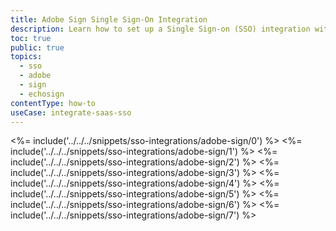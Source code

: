 ```yaml
---
title: Adobe Sign Single Sign-On Integration
description: Learn how to set up a Single Sign-on (SSO) integration with Adobe Sign and Auth0.
toc: true
public: true
topics:
  - sso
  - adobe
  - sign
  - echosign
contentType: how-to
useCase: integrate-saas-sso
---
```

<%= include('../../../snippets/sso-integrations/adobe-sign/0') %> 
<%= include('../../../snippets/sso-integrations/adobe-sign/1') %> 
<%= include('../../../snippets/sso-integrations/adobe-sign/2') %> 
<%= include('../../../snippets/sso-integrations/adobe-sign/3') %> 
<%= include('../../../snippets/sso-integrations/adobe-sign/4') %> 
<%= include('../../../snippets/sso-integrations/adobe-sign/5') %> 
<%= include('../../../snippets/sso-integrations/adobe-sign/6') %> 
<%= include('../../../snippets/sso-integrations/adobe-sign/7') %>
